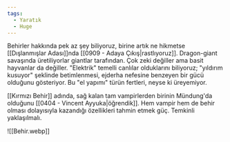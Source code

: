 ```yaml
---
tags:
  - Yaratık
  - Huge
---  
```

  
Behirler hakkında pek az şey biliyoruz, birine artık ne hikmetse [[Dışlanmışlar Adası]]nda [[0909 - Adaya Çıkış|rastlıyoruz]]. Dragon-giant savaşında üretiliyorlar giantlar tarafından. Çok zeki değiller ama basit hayvanlar da değiller. "Elektrik" temelli canlılar olduklarını biliyoruz; "yıldırım kusuyor" şeklinde betimlenmesi, ejderha nefesine benzeyen bir gücü olduğunu gösteriyor. Bu "el yapımı" türün fertleri, neyse ki üreyemiyor.  
  
[[Kırmızı Behir]] adında, sağ kalan tam vampirlerden birinin Mündung'da olduğunu [[0404 - Vincent Ayyuka|öğrendik]]. Hem vampir hem de behir olması dolayısıyla kazandığı özellikleri tahmin etmek güç. Temkinli yaklaşılmalı.  
  
![[Behir.webp]]